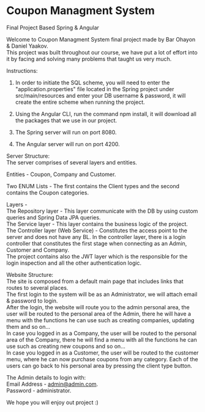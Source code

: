 # Coupon Managment System
 Final Project Based Spring & Angular

Welcome to Coupon Managment System final project made by Bar Ohayon & Daniel Yaakov.  
This project was built throughout our course, we have put a lot of effort into it by facing and solving many problems that taught us very much.  

Instructions:   

1. In order to initiate the SQL scheme, you will need to enter the "application.properties" file located in the Spring project under src/main/resources and enter your DB username & password, it will create the entire scheme when running the project.

2. Using the Angular CLI, run the command npm install, it will download all the packages that we use in our project. 

3. The Spring server will run on port 8080.
4. The Angular server will run on port 4200.

Server Structure:  
The server comprises of several layers and entities.

Entities - Coupon, Company and Customer.

Two ENUM Lists - The first contains the Client types and the second contains the Coupon categories.

Layers -  
The Repository layer - This layer communicate with the DB by using custom queries and Spring Data JPA queries.  
The Service layer - This layer contains the business logic of the project.  
The Controller layer (Web Service) - Constitutes the access point to the server and does not have any BL. In the controller layer, there is a login controller that constitutes the first stage when connecting as an Admin, Customer and Company.  
The project contains also the JWT layer which is the responsible for the login inspection and all the other authentication logic.  

Website Structure:  
The site is composed from a default main page that includes links that routes to several places.  
The first login to the system will be as an Administrator, we will attach email & password to login.  
After the login, the website will route you to the admin personal area, the user will be routed to the personal area of the Admin, there he will have a menu with the functions he can use such as creating companies, updating them and so on...  
In case you logged in as a Company, the user will be routed to the personal area of the Company, there he will find a menu with all the functions he can use such as creating new coupons and so on...  
In case you logged in as a Customer, the user will be routed to the customer menu, where he can now purchase coupons from any category.
Each of the users can go back to his personal area by pressing the client type button.  

The Admin details to login with:  
Email Address - admin@admin.com.  
Password - administrator.  

We hope you will enjoy out project :)
